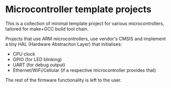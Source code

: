# Microcontroller template projects

This is a collection of minimal template project for various microcontrollers,
tailored for make+GCC build tool chain.

Projects that use ARM microcontrollers, use vendor's CMSIS and implement
a tiny HAL (Hardware Abstraciton Layer) that initialises:
- CPU clock
- GPIO (for LED blinking)
- UART (for debug output)
- Ethernet/WiFi/Cellular (if a respective microcontroller provides that)

The rest of the firmware functionality is left to the user.
